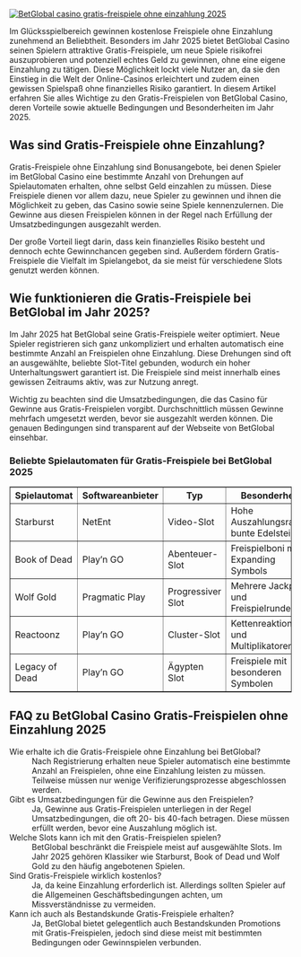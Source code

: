 [![BetGlobal casino gratis-freispiele ohne einzahlung 2025](https://123-caf.pages.dev/gitsignup.png)](https://vrmoo.ru/Bt82HjjY)

<div>   <p>Im Glücksspielbereich gewinnen kostenlose Freispiele ohne Einzahlung zunehmend an Beliebtheit. Besonders im Jahr 2025 bietet BetGlobal Casino seinen Spielern attraktive Gratis-Freispiele, um neue Spiele risikofrei auszuprobieren und potenziell echtes Geld zu gewinnen, ohne eine eigene Einzahlung zu tätigen. Diese Möglichkeit lockt viele Nutzer an, da sie den Einstieg in die Welt der Online-Casinos erleichtert und zudem einen gewissen Spielspaß ohne finanzielles Risiko garantiert. In diesem Artikel erfahren Sie alles Wichtige zu den Gratis-Freispielen von BetGlobal Casino, deren Vorteile sowie aktuelle Bedingungen und Besonderheiten im Jahr 2025.</p>    <h2>Was sind Gratis-Freispiele ohne Einzahlung?</h2> <p>Gratis-Freispiele ohne Einzahlung sind Bonusangebote, bei denen Spieler im BetGlobal Casino eine bestimmte Anzahl von Drehungen auf Spielautomaten erhalten, ohne selbst Geld einzahlen zu müssen. Diese Freispiele dienen vor allem dazu, neue Spieler zu gewinnen und ihnen die Möglichkeit zu geben, das Casino sowie seine Spiele kennenzulernen. Die Gewinne aus diesen Freispielen können in der Regel nach Erfüllung der Umsatzbedingungen ausgezahlt werden.</p> <p>Der große Vorteil liegt darin, dass kein finanzielles Risiko besteht und dennoch echte Gewinnchancen gegeben sind. Außerdem fördern Gratis-Freispiele die Vielfalt im Spielangebot, da sie meist für verschiedene Slots genutzt werden können.</p>  <h2>Wie funktionieren die Gratis-Freispiele bei BetGlobal im Jahr 2025?</h2> <p>Im Jahr 2025 hat BetGlobal seine Gratis-Freispiele weiter optimiert. Neue Spieler registrieren sich ganz unkompliziert und erhalten automatisch eine bestimmte Anzahl an Freispielen ohne Einzahlung. Diese Drehungen sind oft an ausgewählte, beliebte Slot-Titel gebunden, wodurch ein hoher Unterhaltungswert garantiert ist. Die Freispiele sind meist innerhalb eines gewissen Zeitraums aktiv, was zur Nutzung anregt.</p> <p>Wichtig zu beachten sind die Umsatzbedingungen, die das Casino für Gewinne aus Gratis-Freispielen vorgibt. Durchschnittlich müssen Gewinne mehrfach umgesetzt werden, bevor sie ausgezahlt werden können. Die genauen Bedingungen sind transparent auf der Webseite von BetGlobal einsehbar.</p>  <h3>Beliebte Spielautomaten für Gratis-Freispiele bei BetGlobal 2025</h3> <table border="1" cellpadding="5" cellspacing="0">   <thead>     <tr>       <th>Spielautomat</th>       <th>Softwareanbieter</th>       <th>Typ</th>       <th>Besonderheit</th>     </tr>   </thead>   <tbody>     <tr>       <td>Starburst</td>       <td>NetEnt</td>       <td>Video-Slot</td>       <td>Hohe Auszahlungsraten, bunte Edelsteine</td>     </tr>     <tr>       <td>Book of Dead</td>       <td>Play’n GO</td>       <td>Abenteuer-Slot</td>       <td>Freispielboni mit Expanding Symbols</td>     </tr>     <tr>       <td>Wolf Gold</td>       <td>Pragmatic Play</td>       <td>Progressiver Slot</td>       <td>Mehrere Jackpots und Freispielrunden</td>     </tr>     <tr>       <td>Reactoonz</td>       <td>Play’n GO</td>       <td>Cluster-Slot</td>       <td>Kettenreaktionen und Multiplikatoren</td>     </tr>     <tr>       <td>Legacy of Dead</td>       <td>Play’n GO</td>       <td>Ägypten Slot</td>       <td>Freispiele mit besonderen Symbolen</td>     </tr>   </tbody> </table>  <h2>FAQ zu BetGlobal Casino Gratis-Freispielen ohne Einzahlung 2025</h2> <dl>   <dt>Wie erhalte ich die Gratis-Freispiele ohne Einzahlung bei BetGlobal?</dt>   <dd>Nach Registrierung erhalten neue Spieler automatisch eine bestimmte Anzahl an Freispielen, ohne eine Einzahlung leisten zu müssen. Teilweise müssen nur wenige Verifizierungsprozesse abgeschlossen werden.</dd>      <dt>Gibt es Umsatzbedingungen für die Gewinne aus den Freispielen?</dt>   <dd>Ja, Gewinne aus Gratis-Freispielen unterliegen in der Regel Umsatzbedingungen, die oft 20- bis 40-fach betragen. Diese müssen erfüllt werden, bevor eine Auszahlung möglich ist.</dd>      <dt>Welche Slots kann ich mit den Gratis-Freispielen spielen?</dt>   <dd>BetGlobal beschränkt die Freispiele meist auf ausgewählte Slots. Im Jahr 2025 gehören Klassiker wie Starburst, Book of Dead und Wolf Gold zu den häufig angebotenen Spielen.</dd>      <dt>Sind Gratis-Freispiele wirklich kostenlos?</dt>   <dd>Ja, da keine Einzahlung erforderlich ist. Allerdings sollten Spieler auf die Allgemeinen Geschäftsbedingungen achten, um Missverständnisse zu vermeiden.</dd>      <dt>Kann ich auch als Bestandskunde Gratis-Freispiele erhalten?</dt>   <dd>Ja, BetGlobal bietet gelegentlich auch Bestandskunden Promotions mit Gratis-Freispielen, jedoch sind diese meist mit bestimmten Bedingungen oder Gewinnspielen verbunden.</dd> </dl> </div>